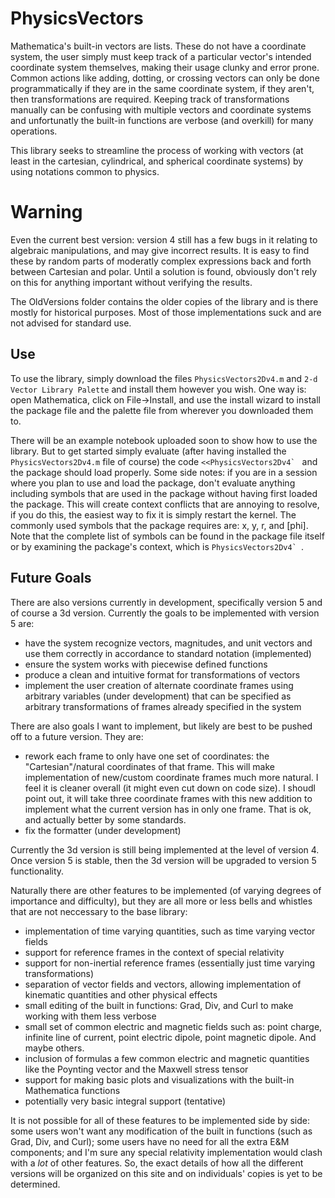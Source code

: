 # PhysicsVectors
Mathematica's built-in vectors are lists. These do not have a coordinate system, the user simply must keep track of a particular vector's intended coordinate system themselves, making their usage clunky and error prone. Common actions like adding, dotting, or crossing vectors can only be done programmatically if they are in the same coordinate system, if they aren't, then transformations are required. Keeping track of transformations manually can be confusing with multiple vectors and coordinate systems and unfortunatly the built-in functions are verbose (and overkill) for many operations. 

This library seeks to streamline the process of working with vectors (at least in the cartesian, cylindrical, and spherical coordinate systems) by using notations common to physics. 

# Warning
Even the current best version: version 4 still has a few bugs in it relating to algebraic manipulations, and may give incorrect results. It is easy to find these by random parts of moderatly complex expressions back and forth between Cartesian and polar. Until a solution is found, obviously don't rely on this for anything important without verifying the results.

The OldVersions folder contains the older copies of the library and is there mostly for historical purposes. Most of those implementations suck and are not advised for standard use.

## Use
To use the library, simply download the files ```PhysicsVectors2Dv4.m``` and ```2-d Vector Library Palette``` and install them however you wish. One way is: open Mathematica, click on File->Install, and use the install wizard to install the package file and the palette file from wherever you downloaded them to. 

There will be an example notebook uploaded soon to show how to use the library. But to get started simply evaluate (after having installed the ```PhysicsVectors2Dv4.m``` file of course) the code ```<<PhysicsVectors2Dv4` ``` and the package should load properly. Some side notes: if you are in a session where you plan to use and load the package, don't evaluate anything including symbols that are used in the package without having first loaded the package. This will create context conflicts that are annoying to resolve, if you do this, the easiest way to fix it is simply restart the kernel. The commonly used symbols that the package requires are: x, y, r, and \[phi]. Note that the complete list of symbols can be found in the package file itself or by examining the package's context, which is ```PhysicsVectors2Dv4` ```.

## Future Goals
There are also versions currently in development, specifically version 5 and of course a 3d version. Currently the goals to be implemented with version 5 are: 
* have the system recognize vectors, magnitudes, and unit vectors and use them correctly in accordance to standard notation (implemented)
* ensure the system works with piecewise defined functions
* produce a clean and intuitive format for transformations of vectors 
* implement the user creation of alternate coordinate frames using arbitrary variables (under development) that can be specified as arbitrary transformations of frames already specified in the system

There are also goals I want to implement, but likely are best to be pushed off to a future version. They are:
* rework each frame to only have one set of coordinates: the "Cartesian"/natural coordinates of that frame. This will make implementation of new/custom coordinate frames much more natural. I feel it is cleaner overall (it might even cut down on code size). I shoudl point out, it will take three coordinate frames with this new addition to implement what the current version has in only one frame. That is ok, and actually better by some standards.
* fix the formatter (under development)

Currently the 3d version is still being implemented at the level of version 4. Once version 5 is stable, then the 3d version will be upgraded to version 5 functionality. 

Naturally there are other features to be implemented (of varying degrees of importance and difficulty), but they are all more or less bells and whistles that are not neccessary to the base library:
* implementation of time varying quantities, such as time varying vector fields
* support for reference frames in the context of special relativity
* support for non-inertial reference frames (essentially just time varying transformations)
* separation of vector fields and vectors, allowing implementation of kinematic quantities and other physical effects
* small editing of the built in functions: Grad, Div, and Curl to make working with them less verbose
* small set of common electric and magnetic fields such as: point charge, infinite line of current, point electric dipole, point magnetic dipole. And maybe others. 
* inclusion of formulas a few common electric and magnetic quantities like the Poynting vector and the Maxwell stress tensor
* support for making basic plots and visualizations with the built-in Mathematica functions
* potentially very basic integral support (tentative)

It is not possible for all of these features to be implemented side by side: some users won't want any modification of the built in functions (such as Grad, Div, and Curl); some users have no need for all the extra E&M components; and I'm sure any special relativity implementation would clash with a *lot* of other features. So, the exact details of how all the different versions will be organized on this site and on individuals' copies is yet to be determined.
